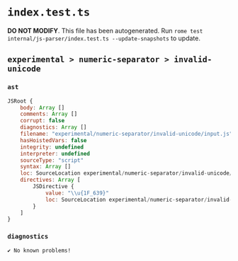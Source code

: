# `index.test.ts`

**DO NOT MODIFY**. This file has been autogenerated. Run `rome test internal/js-parser/index.test.ts --update-snapshots` to update.

## `experimental > numeric-separator > invalid-unicode`

### `ast`

```javascript
JSRoot {
	body: Array []
	comments: Array []
	corrupt: false
	diagnostics: Array []
	filename: "experimental/numeric-separator/invalid-unicode/input.js"
	hasHoistedVars: false
	integrity: undefined
	interpreter: undefined
	sourceType: "script"
	syntax: Array []
	loc: SourceLocation experimental/numeric-separator/invalid-unicode/input.js 1:0-2:0
	directives: Array [
		JSDirective {
			value: "\\u{1F_639}"
			loc: SourceLocation experimental/numeric-separator/invalid-unicode/input.js 1:0-1:12
		}
	]
}
```

### `diagnostics`

```
✔ No known problems!

```
